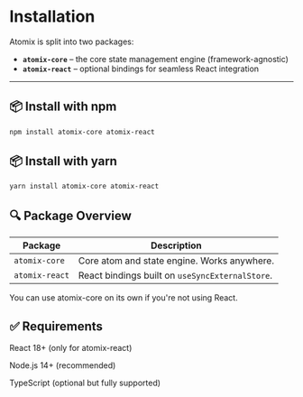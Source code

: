 # Installation

Atomix is split into two packages:

- **`atomix-core`** – the core state management engine (framework-agnostic)
- **`atomix-react`** – optional bindings for seamless React integration

---

## 📦 Install with npm

```bash
npm install atomix-core atomix-react
```

## 📦 Install with yarn

```bash
yarn install atomix-core atomix-react
```

## 🔍 Package Overview

| Package        | Description                                     |
| -------------- | ----------------------------------------------- |
| `atomix-core`  | Core atom and state engine. Works anywhere.     |
| `atomix-react` | React bindings built on `useSyncExternalStore`. |

You can use atomix-core on its own if you're not using React.

## ✅ Requirements

React 18+ (only for atomix-react)

Node.js 14+ (recommended)

TypeScript (optional but fully supported)
